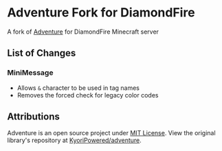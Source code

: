 # Adventure Fork for DiamondFire
A fork of [Adventure](https://github.com/KyoriPowered/adventure) for DiamondFire Minecraft server

## List of Changes
### MiniMessage
- Allows `&` character to be used in tag names
- Removes the forced check for legacy color codes

## Attributions
Adventure is an open source project under [MIT License](https://github.com/KyoriPowered/adventure/blob/main/4/license.txt).
View the original library's repository at [KyoriPowered/adventure](https://github.com/KyoriPowered/adventure).
